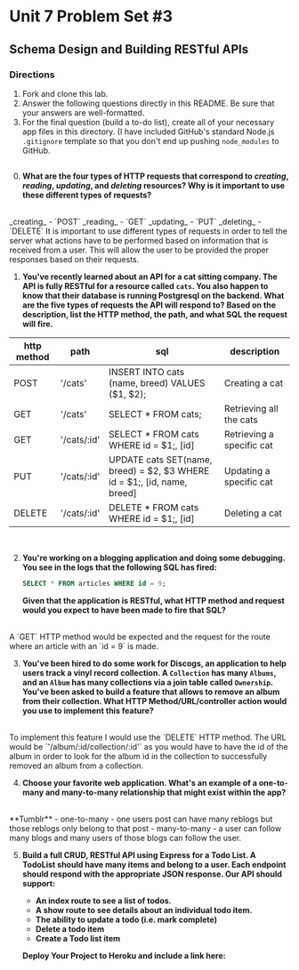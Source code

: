 # Unit 7 Problem Set #3
## Schema Design and Building RESTful APIs

### Directions
1. Fork and clone this lab.
2. Answer the following questions directly in this README. Be sure that your answers are well-formatted.
3. For the final question (build a to-do list), create all of your necessary app files in this directory. (I have included GitHub's standard Node.js `.gitignore` template so that you don't end up pushing `node_modules` to GitHub.

##

0. **What are the four types of HTTP requests that correspond to _creating_, _reading_, _updating_, and _deleting_ resources? Why is it important to use these  different types of requests?**
<br>
_creating_ - `POST`  
_reading_ - `GET`     
_updating_ - `PUT`    
_deleting_ - `DELETE`     
It is important to use different types of requests in order to tell the server what actions have to be performed based on information that is received from a user. This will allow the user to be provided the proper responses based on their requests.

1. **You've recently learned about an API for a cat sitting company. The API is fully RESTful for a resource called `cats`. You also happen to know that their database is running Postgresql on the backend. What are the five types of requests the API will respond to? Based on the description, list the HTTP method, the path, and what SQL the request will fire.**

| http method  |  path |  sql | description |
|---|---|---|---|
| POST | '/cats' | INSERT INTO cats (name, breed) VALUES ($1, $2);| Creating a cat |
| GET | '/cats' | SELECT * FROM cats; | Retrieving all the cats |
| GET | '/cats/:id' | SELECT * FROM cats WHERE id = $1;, [id]| Retrieving a specific cat |
| PUT | '/cats/:id' | UPDATE cats SET(name, breed) = $2, $3 WHERE id = $1;, [id, name, breed]| Updating a specific cat |
| DELETE | '/cats/:id' | DELETE * FROM cats WHERE id = $1;, [id] | Deleting a cat |

<br>

2. **You're working on a blogging application and doing some debugging. You see in the logs that the following SQL has fired:**

   ```sql
   SELECT * FROM articles WHERE id = 9;
   ```

   **Given that the application is RESTful, what HTTP method and request would you expect to have been made to fire that SQL?**
<br>
A `GET` HTTP method would be expected and the request for the route where an article with an `id = 9` is made.


3. **You've been hired to do some work for Discogs, an application to help users track a vinyl record collection. A `Collection` has many `Albums`, and an `Album` has many collections via a join table called `Ownership`. You've been asked to build a feature that allows to remove an album from their collection. What HTTP Method/URL/controller action would you use to implement this feature?**
<br>
To implement this feature I would use the `DELETE` HTTP method.  
The URL would be `'/album/:id/collection/:id'` as you would have to have the id of the album in order to look for the album id in the collection to successfully removed an album from a collection.  

4. **Choose your favorite web application. What's an example of a one-to-many and many-to-many relationship that might exist within the app?**
<br>
**Tumblr**
- one-to-many
  - one users post can have many reblogs but those reblogs only belong to that post
- many-to-many
  - a user can follow many blogs and many users of those blogs can follow the user.  

5. **Build a full CRUD, RESTful API using Express for a Todo List. A TodoList should have many items and belong to a user. Each endpoint should respond with the appropriate JSON response. Our API should support:**
   * **An index route to see a list of todos.**
   * **A show route to see details about an individual todo item.**
   * **The ability to update a todo (i.e. mark complete)**
   * **Delete a todo item**
   * **Create a Todo list item**

   **Deploy Your Project to Heroku and include a link here:**
